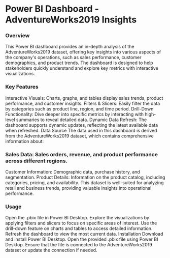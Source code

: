 # Power BI Dashboard - AdventureWorks2019 Insights
### Overview
This Power BI dashboard provides an in-depth analysis of the AdventureWorks2019 dataset, offering key insights into various aspects of the company's operations, such as sales performance, customer demographics, and product trends. The dashboard is designed to help stakeholders quickly understand and explore key metrics with interactive visualizations.

### Key Features
Interactive Visuals: Charts, graphs, and tables display sales trends, product performance, and customer insights.
Filters & Slicers: Easily filter the data by categories such as product line, region, and time period.
Drill-Down Functionality: Dive deeper into specific metrics by interacting with high-level summaries to reveal detailed data.
Dynamic Data Refresh: The dashboard supports dynamic updates, reflecting the latest available data when refreshed.
Data Source
The data used in this dashboard is derived from the AdventureWorks2019 dataset, which contains comprehensive information about:

### Sales Data: Sales orders, revenue, and product performance across different regions.
Customer Information: Demographic data, purchase history, and segmentation.
Product Details: Information on the product catalog, including categories, pricing, and availability.
This dataset is well-suited for analyzing retail and business trends, providing valuable insights into operational performance.

### Usage
Open the .pbix file in Power BI Desktop.
Explore the visualizations by applying filters and slicers to focus on specific areas of interest.
Use the drill-down feature on charts and tables to access detailed information.
Refresh the dashboard to view the most current data.
Installation
Download and install Power BI Desktop.
Open the provided .pbix file using Power BI Desktop.
Ensure that the file is connected to the AdventureWorks2019 dataset or update the connection if needed.
